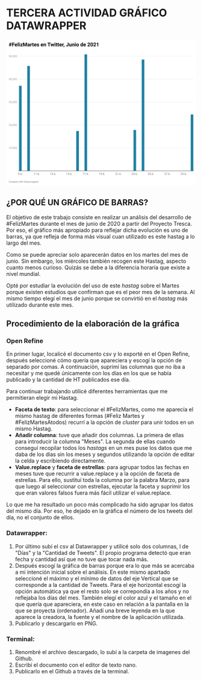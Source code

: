 # TERCERA ACTIVIDAD GRÁFICO DATAWRAPPER

![#FelizMartes Junio 2020](/imagenes/ejercicio3.png)

## ¿POR QUÉ UN GRÁFICO DE BARRAS?

El objetivo de este trabajo consiste en realizar un análisis del 
desarrollo de #FelizMartes durante el mes de junio de 2020 a partir del Proyecto Tresca. Por 
eso, el gráfico más apropiado para reflejar dicha evolución es uno 
de barras, ya que refleja de forma más visual cuan utilizado es 
este hastag a lo largo del mes.

Como se puede apreciar solo aparecerán datos en los martes del mes 
de junio. Sin embargo, los miércoles también recogen este Hastag, 
aspecto cuanto menos curioso. Quizás se debe a la diferencia 
horaria que existe a nivel mundial. 

Opté por estudiar la evolución 
del uso de este *hastag* sobre el Martes porque existen estudios 
que confirman que es el peor mes de la semana. Al mismo tiempo 
elegí el mes de junio porque se convirtió en el *hastag* más 
utilizado durante este mes.


## Procedimiento de la elaboración de la gráfica

### Open Refine

En primer lugar, localicé el documento csv y lo exporté en el Open 
Refine, después seleccioné cómo quería que apareciera y escogí la 
opción de separado por comas. A continuación, suprimí las columnas 
que no iba a necesitar y me quedé únicamente con los días en los 
que se había publicado y la cantidad de HT publicados ese día. 

Para continuar trabajando utilicé diferentes herramientas que me permitieran elegir mi Hastag. 

- **Faceta de texto**: para seleccionar el #FelizMartes, como me 
aparecía el mismo hastag de diferentes formas (#Feliz Martes y 
#FelizMartesAtodos) recurrí a la opción de *cluster* para unir 
todos en un mismo Hastag. 
- **Añadir columna**: tuve que añadir dos 
columnas. La primera de ellas para introducir la columna "Meses". 
La segunda de ellas cuando conseguí recopilar todos los *hastags* 
en un mes puse los datos que me daba de los días sin los meses y 
segundos utilizando la opción de editar la celda y escribiendo 
directamente. 
- **Value.replace** y **faceta de estrellas**: para agrupar todos las fechas en 
meses tuve que recurrir a value.replace y a la opción de faceta de 
estrellas. Para ello, sustituí toda la columna por la palabra Marzo, para que luego al seleccionar con estrellas, ejecutar la faceta y suprimir los que eran valores falsos fuera más fácil utilizar el value.replace. 

Lo que me ha resultado un poco más complicado ha sido agrupar los 
datos del mismo día. Por eso, he dejado en la gráfica el número de 
los tweets del día, no el conjunto de ellos. 

### Datawrapper:

1. Por último subí el csv al Datawrapper y utilicé solo dos 
columnas, l de "Días" y la "Cantidad de Tweets". El propio 
programa detectó que eran fecha y cantidad así que no tuve que 
tocar nada más. 
2. Después escogí la gráfica de barras porque era 
lo que más se acercaba a mi intención inicial sobre el análisis. 
En este mismo apartado seleccioné el máximo y el mínimo de datos del 
eje Vertical que se corresponde a la cantidad de Tweets. Para el 
eje horizontal escogí la opción automática ya que el resto solo se 
correpondía a los años y no reflejaba los días del mes. También 
elegí el color azul y el tamaño en el que quería que apareciera, 
en este caso en relación a la pantalla en la que se proyecta 
(ordenador). Añadí una breve leyenda en la que aparece la creadora, la fuente y el nombre de la aplicación utilizada.
3. Publicarlo y descargarlo en PNG. 

### Terminal:

1. Renombré el archivo descargado, lo subí a la carpeta de imagenes del Github.
2. Escribí el documento con el editor de texto nano. 
3. Publicarlo en el Github a través de la terminal. 
